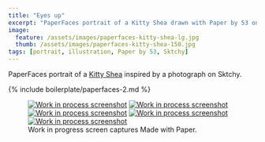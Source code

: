 ```yaml
---
title: "Eyes up"
excerpt: "PaperFaces portrait of a Kitty Shea drawn with Paper by 53 on an iPad."
image: 
  feature: /assets/images/paperfaces-kitty-shea-lg.jpg
  thumb: /assets/images/paperfaces-kitty-shea-150.jpg
tags: [portrait, illustration, Paper by 53, Sktchy]
---
```


PaperFaces portrait of a [Kitty Shea](http://sktchy.com/IgayeD) inspired by a photograph on Sktchy.

{% include boilerplate/paperfaces-2.md %}

<figure class="third">
	<a href="{{ site.url }}/assets/images/paperfaces-kitty-shea-process-1-lg.jpg"><img src="{{ site.url }}/assets/images/paperfaces-kitty-shea-process-1-600.jpg" alt="Work in process screenshot"></a>
	<a href="{{ site.url }}/assets/images/paperfaces-kitty-shea-process-2-lg.jpg"><img src="{{ site.url }}/assets/images/paperfaces-kitty-shea-process-2-600.jpg" alt="Work in process screenshot"></a>
	<a href="{{ site.url }}/assets/images/paperfaces-kitty-shea-process-3-lg.jpg"><img src="{{ site.url }}/assets/images/paperfaces-kitty-shea-process-3-600.jpg" alt="Work in process screenshot"></a>
	<a href="{{ site.url }}/assets/images/paperfaces-kitty-shea-process-4-lg.jpg"><img src="{{ site.url }}/assets/images/paperfaces-kitty-shea-process-4-600.jpg" alt="Work in process screenshot"></a>
	<a href="{{ site.url }}/assets/images/paperfaces-kitty-shea-process-5-lg.jpg"><img src="{{ site.url }}/assets/images/paperfaces-kitty-shea-process-5-600.jpg" alt="Work in process screenshot"></a>
	<figcaption>Work in progress screen captures Made with Paper.</figcaption>
</figure>
